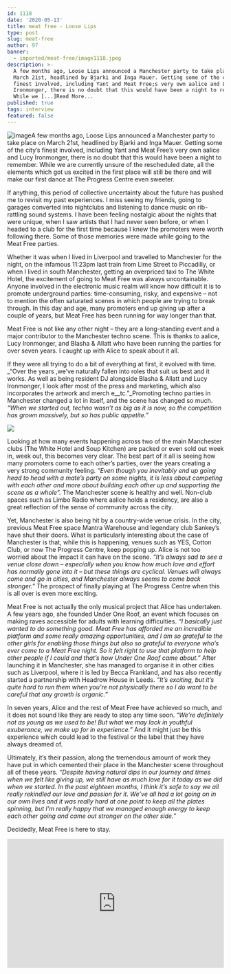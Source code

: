 ```yaml
---
id: 1118
date: '2020-05-13'
title: meat free - Loose Lips
type: post
slug: meat-free
author: 97
banner:
  - imported/meat-free/image1118.jpeg
description: >-
  A few months ago, Loose Lips announced a Manchester party to take place on
  March 21st, headlined by Bjarki and Inga Mauer. Getting some of the city;s
  finest involved, including Yant and Meat Free;s very own aalice and Lucy
  Ironmonger, there is no doubt that this would have been a night to remember.
  While we [...]Read More...
published: true
tags: interview
featured: false
---
```

![image](../imported/meat-free/image1118.jpeg)A few months ago, Loose Lips announced a Manchester party to take place on March 21st, headlined by Bjarki and Inga Mauer. Getting some of the city’s finest involved, including Yant and Meat Free’s very own aalice and Lucy Ironmonger, there is no doubt that this would have been a night to remember. While we are currently unsure of the rescheduled date, all the elements which got us excited in the first place will still be there and will make our first dance at The Progress Centre even sweeter.

If anything, this period of collective uncertainty about the future has pushed me to revisit my past experiences. I miss seeing my friends, going to garages converted into nightclubs and listening to dance music on rib-rattling sound systems. I have been feeling nostalgic about the nights that were unique, when I saw artists that I had never seen before, or when I headed to a club for the first time because I knew the promoters were worth following there. Some of those memories were made while going to the Meat Free parties. 

Whether it was when I lived in Liverpool and travelled to Manchester for the night, on the infamous 11:23pm last train from Lime Street to Piccadilly, or when I lived in south Manchester, getting an overpriced taxi to The White Hotel, the excitement of going to Meat Free was always uncontainable. Anyone involved in the electronic music realm will know how difficult it is to promote underground parties: time-consuming, risky, and expensive – not to mention the often saturated scenes in which people are trying to break through. In this day and age, many promoters end up giving up after a couple of years, but Meat Free has been running for way longer than that.

Meat Free is not like any other night – they are a long-standing event and a major contributor to the Manchester techno scene. This is thanks to aalice, Lucy Ironmonger, and Blasha & Allatt who have been running the parties for over seven years. I caught up with Alice to speak about it all. 

If they were all trying to do a bit of everything at first, it evolved with time. _“Over the years ,we’ve naturally fallen into roles that suit us best and it works. As well as being resident DJ alongside Blasha & Allatt and Lucy Ironmonger, I look after most of the press and marketing, which also incorporates the artwork and merch e__tc.”_Promoting techno parties in Manchester changed a lot in itself, and the scene has changed so much. _“When we started out, techno wasn’t as big as it is now, so the competition has grown massively, but so has public appetite.”_ 

![](/wp-content/uploads/live/img/wysiwyg/5ebbbb429f0d6.jpg)

Looking at how many events happening across two of the main Manchester clubs (The White Hotel and Soup Kitchen) are packed or even sold out week in, week out, this becomes very clear. The best part of it all is seeing how many promoters come to each other’s parties, over the years creating a very strong community feeling. _“Even though you inevitably end up going head to head with a mate’s party on some nights, it is less about competing with each other and more about building each other up and supporting the scene as a whole”._ The Manchester scene is healthy and well. Non-club spaces such as Limbo Radio where aalice holds a residency, are also a great reflection of the sense of community across the city.

Yet, Manchester is also being hit by a country-wide venue crisis. In the city, previous Meat Free space Mantra Warehouse and legendary club Sankey’s have shut their doors. What is particularly interesting about the case of Manchester is that, while this is happening, venues such as YES, Cotton Club, or now The Progress Centre, keep popping up. Alice is not too worried about the impact it can have on the scene. _“It’s always sad to see a venue close down – especially when you know how much love and effort has normally gone into it – but these things are cyclical. Venues will always come and go in cities, and Manchester always seems to come back stronger.”_ The prospect of finally playing at The Progress Centre when this is all over is even more exciting.

Meat Free is not actually the only musical project that Alice has undertaken. A few years ago, she founded Under One Roof, an event which focuses on making raves accessible for adults with learning difficulties. _“I basically just wanted to do something good. Meat Free has afforded me an incredible platform and some really amazing opportunities, and I am so grateful to the other girls for enabling those things but also so grateful to everyone who’s ever come to a Meat Free night. So it felt right to use that platform to help other people if I could and that’s how Under One Roof came about.”_ After launching it in Manchester, she has managed to organise it in other cities such as Liverpool, where it is led by Becca Frankland, and has also recently started a partnership with Headrow House in Leeds. _“It’s exciting, but it’s quite hard to run them when you’re not physically there so I do want to be careful that any growth is organic.”_

In seven years, Alice and the rest of Meat Free have achieved so much, and it does not sound like they are ready to stop any time soon. “_We’re definitely not as young as we used to be! But what we may lack in youthful exuberance, we make up for in experience.”_ And it might just be this experience which could lead to the festival or the label that they have always dreamed of. 

Ultimately, it’s their passion, along the tremendous amount of work they have put in which cemented their place in the Manchester scene throughout all of these years. _“Despite having natural dips in our journey and times when we felt like giving up, we still have as much love for it today as we did when we started. In the past eighteen months, I think it’s safe to say we all really rekindled our love and passion for it. We’ve all had a lot going on in our own lives and it was really hard at one point to keep all the plates spinning, but I’m really happy that we managed enough energy to keep each other going and came out stronger on the other side.”_

Decidedly, Meat Free is here to stay.

<iframe width='100%' height='300' scrolling='no' frameborder='no' allow='autoplay' src='https://w.soundcloud.com/player/?url=https%3A//api.soundcloud.com/users/48355183&color=%23ff5500&auto_play=false&hide_related=false&show_comments=true&show_user=true&show_reposts=false&show_teaser=true'></iframe>